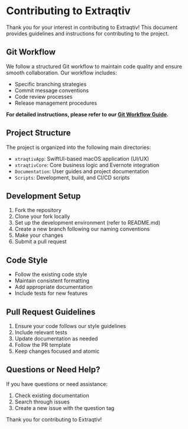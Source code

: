 # Contributing to Extraqtiv

Thank you for your interest in contributing to Extraqtiv! This document provides guidelines and instructions for contributing to the project.

## Git Workflow

We follow a structured Git workflow to maintain code quality and ensure smooth collaboration. Our workflow includes:
- Specific branching strategies
- Commit message conventions
- Code review processes
- Release management procedures

**For detailed instructions, please refer to our [Git Workflow Guide](.github/GIT_WORKFLOW.md).**

## Project Structure

The project is organized into the following main directories:
- `xtraqtivApp`: SwiftUI-based macOS application (UI/UX)
- `xtraqtivCore`: Core business logic and Evernote integration
- `Documentation`: User guides and project documentation
- `Scripts`: Development, build, and CI/CD scripts

## Development Setup

1. Fork the repository
2. Clone your fork locally
3. Set up the development environment (refer to README.md)
4. Create a new branch following our naming conventions
5. Make your changes
6. Submit a pull request

## Code Style

- Follow the existing code style
- Maintain consistent formatting
- Add appropriate documentation
- Include tests for new features

## Pull Request Guidelines

1. Ensure your code follows our style guidelines
2. Include relevant tests
3. Update documentation as needed
4. Follow the PR template
5. Keep changes focused and atomic

## Questions or Need Help?

If you have questions or need assistance:
1. Check existing documentation
2. Search through issues
3. Create a new issue with the question tag

Thank you for contributing to Extraqtiv!
